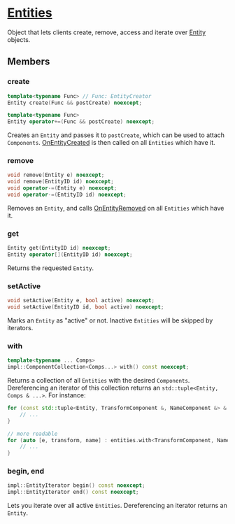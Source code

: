 # [Entities](Entities.hpp)

Object that lets clients create, remove, access and iterate over [Entity](Entity.md) objects.

## Members

### create

```cpp
template<typename Func> // Func: EntityCreator
Entity create(Func && postCreate) noexcept;

template<typename Func>
Entity operator+=(Func && postCreate) noexcept;
```

Creates an `Entity` and passes it to `postCreate`, which can be used to attach `Components`. [OnEntityCreated](components/functions/OnEntityCreated.md) is then called on all `Entities` which have it.

### remove

```cpp
void remove(Entity e) noexcept;
void remove(EntityID id) noexcept;
void operator-=(Entity e) noexcept;
void operator-=(EntityID id) noexcept;
```

Removes an `Entity`, and calls [OnEntityRemoved](components/functions/OnEntityRemoved.md) on all `Entities` which have it.

### get

```cpp
Entity get(EntityID id) noexcept;
Entity operator[](EntityID id) noexcept;
```

Returns the requested `Entity`.

### setActive

```cpp
void setActive(Entity e, bool active) noexcept;
void setActive(EntityID id, bool active) noexcept;
```

Marks an `Entity` as "active" or not. Inactive `Entities` will be skipped by iterators.

### with

```cpp
template<typename ... Comps>
impl::ComponentCollection<Comps...> with() const noexcept;
```

Returns a collection of all `Entities` with the desired `Components`. Dereferencing an iterator of this collection returns an `std::tuple<Entity, Comps & ...>`. For instance:

```cpp
for (const std::tuple<Entity, TransformComponent &, NameComponent &> & tuple : entities.with<TransformComponent, NameComponent>()) {
    // ...
}

// more readable
for (auto [e, transform, name] : entities.with<TransformComponent, NameComponent>()) {
    // ...
}
```

### begin, end

```cpp
impl::EntityIterator begin() const noexcept;
impl::EntityIterator end() const noexcept;
```

Lets you iterate over all active `Entities`. Dereferencing an iterator returns an `Entity`.
